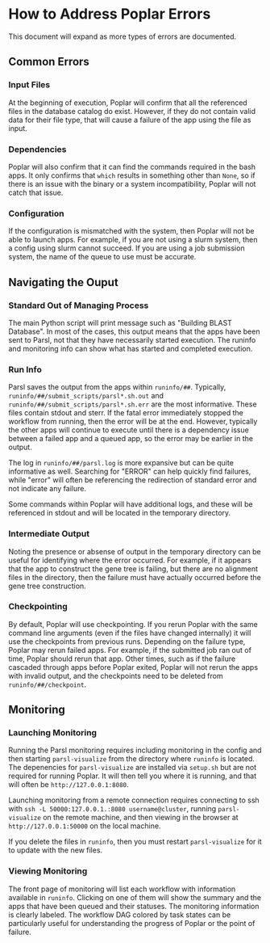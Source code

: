 # How to Address Poplar Errors

This document will expand as more types of errors are documented.

## Common Errors

### Input Files

At the beginning of execution, Poplar will confirm that all the referenced files in the database catalog do exist. However, if they do not contain valid data for their file type, that will cause a failure of the app using the file as input.

### Dependencies

Poplar will also confirm that it can find the commands required in the bash apps. It only confirms that `which` results in something other than `None`, so if there is an issue with the binary or a system incompatibility, Poplar will not catch that issue.

### Configuration

If the configuration is mismatched with the system, then Poplar will not be able to launch apps. For example, if you are not using a slurm system, then a config using slurm cannot succeed. If you are using a job submission system, the name of the queue to use must be accurate.

## Navigating the Ouput

### Standard Out of Managing Process

The main Python script will print message such as "Building BLAST Database". In most of the cases, this output means that the apps have been sent to Parsl, not that they have necessarily started execution. The runinfo and monitoring info can show what has started and completed execution.

### Run Info

Parsl saves the output from the apps within `runinfo/##`. Typically, `runinfo/##/submit_scripts/parsl*.sh.out` and `runinfo/##/submit_scripts/parsl*.sh.err` are the most informative. These files contain stdout and sterr. If the fatal error immediately stopped the workflow from running, then the error will be at the end. However, typically the other apps will continue to execute until there is a dependency issue between a failed app and a queued app, so the error may be earlier in the output.

The log in `runinfo/##/parsl.log` is more expansive but can be quite informative as well. Searching for "ERROR" can help quickly find failures, while "error" will often be referencing the redirection of standard error and not indicate any failure.

Some commands within Poplar will have additional logs, and these will be referenced in stdout and will be located in the temporary directory.

### Intermediate Output

Noting the presence or absense of output in the temporary directory can be useful for identifying where the error occurred. For example, if it appears that the app to construct the gene tree is failing, but there are no alignment files in the directory, then the failure must have actually occurred before the gene tree construction.

### Checkpointing

By default, Poplar will use checkpointing. If you rerun Poplar with the same command line arguments (even if the files have changed internally) it will use the checkpoints from previous runs. Depending on the failure type, Poplar may rerun failed apps. For example, if the submitted job ran out of time, Poplar should rerun that app. Other times, such as if the failure cascaded through apps before Poplar exited, Poplar will not rerun the apps with invalid output, and the checkpoints need to be deleted from `runinfo/##/checkpoint`.

## Monitoring

### Launching Monitoring

Running the Parsl monitoring requires including monitoring in the config and then starting `parsl-visualize` from the directory where `runinfo` is located. The depenencies for `parsl-visualize` are installed via `setup.sh` but are not required for running Poplar. It will then tell you where it is running, and that will often be `http://127.0.0.1:8080`.

Launching monitoring from a remote connection requires connecting to ssh with `ssh -L 50000:127.0.0.1.:8080 username@cluster`, running `parsl-visualize` on the remote machine, and then viewing in the browser at `http://127.0.0.1:50000` on the local machine.

If you delete the files in `runinfo`, then you must restart `parsl-visualize` for it to update with the new files.

### Viewing Monitoring

The front page of monitoring will list each workflow with information available in `runinfo`. Clicking on one of them will show the summary and the apps that have been queued and their statuses. The monitoring information is clearly labeled. The workflow DAG colored by task states can be particularly useful for understanding the progress of Poplar or the point of failure.
